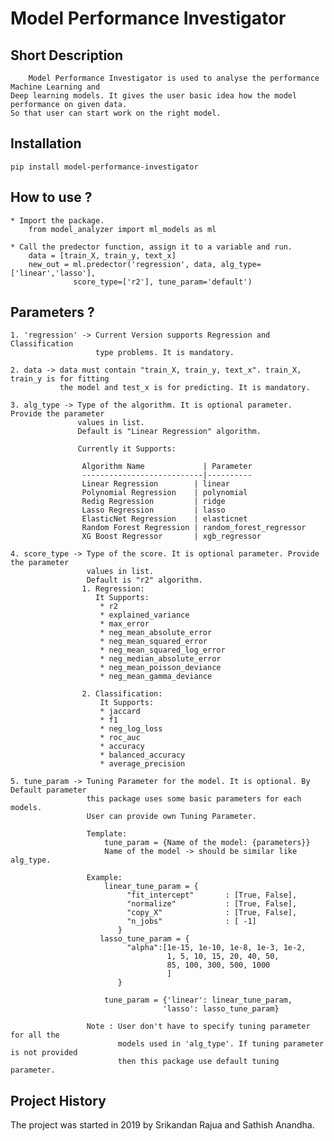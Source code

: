 # Model Performance Investigator

## Short Description
        Model Performance Investigator is used to analyse the performance Machine Learning and
    Deep learning models. It gives the user basic idea how the model performance on given data.
    So that user can start work on the right model.
    
## Installation
    pip install model-performance-investigator
    
## How to use ?
    
    * Import the package.
        from model_analyzer import ml_models as ml
    
    * Call the predector function, assign it to a variable and run.
        data = [train_X, train_y, text_x]
        new_out = ml.predector('regression', data, alg_type=['linear','lasso'], 
                  score_type=['r2'], tune_param='default')

## Parameters ?
    1. 'regression' -> Current Version supports Regression and Classification 
                       type problems. It is mandatory.
    
    2. data -> data must contain "train_X, train_y, text_x". train_X, train_y is for fitting
               the model and test_x is for predicting. It is mandatory.
               
    3. alg_type -> Type of the algorithm. It is optional parameter. Provide the parameter
                   values in list.  
                   Default is "Linear Regression" algorithm.
                   
                   Currently it Supports:
                   
                    Algorithm Name             | Parameter 
                    ---------------------------|----------
                    Linear Regression        | linear
                    Polynomial Regression    | polynomial
                    Redig Regression         | ridge
                    Lasso Regression         | lasso
                    ElasticNet Regression    | elasticnet
                    Random Forest Regression | random_forest_regressor
                    XG Boost Regressor       | xgb_regressor
                    
    4. score_type -> Type of the score. It is optional parameter. Provide the parameter
                     values in list.   
                     Default is "r2" algorithm.
                    1. Regression:
                       It Supports:
                        * r2
                        * explained_variance
                        * max_error
                        * neg_mean_absolute_error
                        * neg_mean_squared_error
                        * neg_mean_squared_log_error
                        * neg_median_absolute_error
                        * neg_mean_poisson_deviance
                        * neg_mean_gamma_deviance
                       
                    2. Classification:
                        It Supports:
                        * jaccard
                        * f1
                        * neg_log_loss
                        * roc_auc
                        * accuracy
                        * balanced_accuracy
                        * average_precision
            
    5. tune_param -> Tuning Parameter for the model. It is optional. By Default parameter 
                     this package uses some basic parameters for each models.
                     User can provide own Tuning Parameter.
                     
                     Template:
                         tune_param = {Name of the model: {parameters}}
                         Name of the model -> should be similar like alg_type.
                         
                     Example:
                         linear_tune_param = {
                              "fit_intercept"       : [True, False],
                              "normalize"           : [True, False],
                              "copy_X"              : [True, False],
                              "n_jobs"              : [ -1]
                            }
                        lasso_tune_param = {
                              "alpha":[1e-15, 1e-10, 1e-8, 1e-3, 1e-2, 
                                       1, 5, 10, 15, 20, 40, 50,
                                       85, 100, 300, 500, 1000
                                       ]
                            }
                            
                         tune_param = {'linear': linear_tune_param, 
                                      'lasso': lasso_tune_param}
                     
                     Note : User don't have to specify tuning parameter for all the
                            models used in 'alg_type'. If tuning parameter is not provided
                            then this package use default tuning parameter.
                            
## Project History
   The project was started in 2019 by Srikandan Rajua and Sathish Anandha.